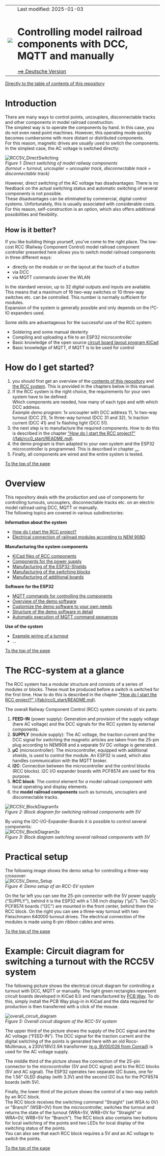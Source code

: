 <table><tr><td><img src="./images/RCC5V_Logo_96.png"></img></td><td>
Last modified: 2025-01-03 <a name="up"></a><br>   
<h1>Controlling model railroad components with DCC, MQTT and manually</h1>
<a href="LIESMICH.md">==> Deutsche Version</a>&nbsp; &nbsp; &nbsp; 
</td></tr></table>   

[Directly to the table of contents of this repository](#x20)   

# Introduction
There are many ways to control points, uncouplers, disconnectable tracks and other components in model railroad construction.   
The simplest way is to operate the components by hand. In this case, you do not even need point machines. However, this operating mode quickly becomes cumbersome with more distant or distributed components.   
For this reason, magnetic drives are usually used to switch the components. In the simplest case, the AC voltage is switched directly:   

![RCC5V_DirectSwitching](./images/300_RCC5V_DirectSwitching1.png "RCC5V_DirectSwitching")   
_Figure 1: Direct switching of model railway components   
(turnout = turnout, uncoupler = uncoupler track, disconnectable track = disconnectable track)_   

However, direct switching of the AC voltage has disadvantages: There is no feedback on the actual switching status and automatic switching of several components is not possible.   
These disadvantages can be eliminated by commercial, digital control systems. Unfortunately, this is usually associated with considerable costs. For this reason, self-construction is an option, which also offers additional possibilities and flexibility.   

## How is it better?
If you like building things yourself, you've come to the right place. The low-cost RCC (Railway Component Control) model railroad component controller presented here allows you to switch model railroad components in three different ways:   
* directly on the module or on the layout at the touch of a button   
* via DCC   
* via MQTT commands &uuml;over the WLAN   

In the standard version, up to 32 digital outputs and inputs are available. This means that a maximum of 16 two-way switches or 10 three-way switches etc. can be controlled. This number is normally sufficient for modules.   
Expansion of the system is generally possible and only depends on the I²C-IO expanders used.   

Some skills are advantageous for the successful use of the RCC system:   
* Soldering and some manual dexterity   
* Compiling and uploading a file to an ESP32 microcontroller   
* Basic knowledge of the open source [circuit board layout program KiCad](https://www.kicad.org/)   
* Basic knowledge of MQTT, if MQTT is to be used for control   

# How do I get started?
1. you should first get an overview of the [contents of this repository](#x20) and [the RCC system](#x30). This is provided in the chapters below in this manual.   
2. If the RCC system is the right choice, the requirements for your own system have to be defined:   
Which components are needed, how many of each type and with which DCC address.   
_Example demo program_: 1x uncoupler with DCC address 11, 1x two-way turnout (DCC 21), 1x three-way turnout (DCC 31 and 32), 1x traction current (DCC 41) and 1x flashing light (DCC 51).   
3. the next step is to manufacture the required components. How to do this is described in the chapter [“How do I start the RCC project?” (/fab/rcc0_start/README.md)](/fab/rcc0_start/README.md).   
4. the demo program is then adapted to your own system and the ESP32 microcontroller is programmed. This is described in chapter [...]().   
5. Finally, all components are wired and the entire system is tested.   

[To the top of the page](#up)   
<a name="x20"></a>   

# Overview
This repository deals with the production and use of components for controlling turnouts, uncouplers, disconnectable tracks etc. on an electric model railroad using DCC, MQTT or manually.   
The following topics are covered in various subdirectories:   

__Information about the system__   
* [How do I start the RCC project?](/fab/rcc0_start/README.md)   
* [Electrical connection of railroad modules according to NEM 908D](/info/con_NEM908/README.md)   

__Manufacturing the system components__   
* [KiCad files of RCC components](/kicad/README.md)   
* [Components for the power supply](/fab/rcc1_supply/README.md)   
* [Manufacturing of the ESP32-Shields](/fab/rcc2_esp32/README.md)   
* [Manufacturing of the switching blocks](/fab/rcc4_block/README.md)   
* [Manufacturing of additional boards](/fab/rcc5_add_ons/README.md)   

__Software for the ESP32__   
* [MQTT commands for controlling the components](/software/mqtt/README.md)   
* [Overview of the demo software](/software/rcc_demo1/README.md)   
* [Customize the demo software to your own needs](/software/rcc_demo1/CUSTOMIZE_E.md)   
* [Structure of the demo software in detail]()   
* [Automatic execution of MQTT command sequences]()   

__Use of the system__   
* [Example wiring of a turnout](/use/exampleTurnout2/README.md)   
* ...   

[To the top of the page](#up)   
<a name="x30"></a>   

# The RCC-system at a glance   
The RCC system has a modular structure and consists of a series of modules or blocks. These must be produced before a switch is switched for the first time. How to do this is described in the chapter [“How do I start the RCC project?” (/fab/rcc0_start/README.md)](/fab/rcc0_start/README.md).   

The overall Railway Component Control (RCC) system consists of six parts:   
1. __FEED-IN__ (power supply): Generation and provision of the supply voltage (here AC voltage) and the DCC signals for the RCC system by external components.   
2. __SUPPLY__ (module supply): The AC voltage, the traction current and the DCC signal for switching the magnetic articles are taken from the 25-pin plug according to NEM908 and a separate 5V DC voltage is generated.   
3. __&micro;C__ (microcontroller): The microcontroller, equipped with additional shields, is used to control the module. An ESP32 is used, which also handles communication with the MQTT broker.  
4. __I2C__: Connection between the microcontroller and the control blocks (RCC blocks). I2C I/O expander boards with PCF8574 are used for this purpose.   
5. __RCC block__: The control element for _a_ model railroad component with local operating and display elements.   
6. the __model railroad components__ such as turnouts, uncouplers and disconnectable tracks.   

![RCC5V_BlockDiagram1x](./images/150_RCC5V_BlockDiagramm_1x_V2.png "RCC5V_BlockDiagram1x")   
_Figure 2: Block diagram for switching railroad components with 5V_   

By using the I2C-I/O-Expander-Boards it is possible to control several components:   
![RCC5V_BlockDiagram3x](./images/300_RCC5V_BlockDiagramm_3x_V2.png "RCC5V_BlockDiagram3x")   
_Figure 3: Block diagram switching several railroad components with 5V_   

# Practical setup
The following image shows the demo setup for controlling a three-way crossover:   
![RCC5V_Demo_Setup](./images/480_RCC5V_DemoSetup.png "RCC5V_Demo_Setup")   
_Figure 4: Demo setup of an RCC-5V system_   

On the far left you can see the 25-pin connector with the 5V power supply (“SUPPLY”), behind it is the ESP32 with a 1.56 inch display (“&micro;C”). Two I2C-PCF8574 boards (“I2C”) are mounted in the front center, behind them the RCC block. On the right you can see a three-way turnout with two Fleischmann 640000 turnout drives. The electrical connection of the modules is made using 6-pin ribbon cables and wires.   

[To the top of the page](#up)
<a name="x40"></a>   

# Example: Circuit diagram for switching a turnout with the RCC5V system
The following picture shows the electrical circuit diagram for controlling a turnout with DCC, MQTT or manually. The light green rectangles represent circuit boards developed in KiCad 8.0 and manufactured by [PCB Way](https://www.pcbway.com/). To do this, simply install the PCB Way plug-in in KiCad and the data required for production is then transferred with a click of the mouse.   

![overall_circuit_diagram](./images/768_RCC5V_OverviewCircuitDiagram_241111.png "overall circuit diagram")   
_Figure 5: Overall circuit diagram of the RCC-5V system_   

The upper third of the picture shows the supply of the DCC signal and the AC voltage (“FEED-IN”). The DCC signal for the traction current and the digital switching of the points is generated here with an old Roco-Multimaus, a 230V/18V/2.9A transformer [(e.g. BV00/026 from Conrad)](https://www.conrad.at/de/p/bv00-026-hochleistungstransformator-230-v-404288.html?refresh=true) is used for the AC voltage supply.   

The middle third of the picture shows the connection of the 25-pin connector to the microcontroller (5V and DCC signal) and to the RCC blocks (5V and AC signal). The ESP32 operates two separate I2C buses, one for the 1.56” OLED display (with 3.3V) and the second I2C bus for the PCF8574 boards (with 5V).   

Finally, the lower third of the picture shows the control of a two-way switch by an RCC block.   
The RCC block receives the switching command "Straight" (set WSA to 0V) or "Branch" (WSB=0V) from the microcontroller, switches the turnout and returns the state of the turnout (WRA=5V, WRB=0V for “Straight” or WRA=0V, WRB=5V for “Branch”). The RCC block also contains two buttons for local switching of the points and two LEDs for local display of the switching status of the points.   
You can also see that each RCC block requires a 5V and an AC voltage to switch the points.   

[To the top of the page](#up)